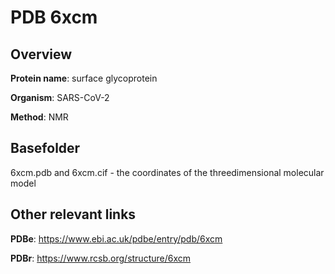 # PDB 6xcm

## Overview

**Protein name**: surface glycoprotein

**Organism**: SARS-CoV-2

**Method**: NMR



## Basefolder

6xcm.pdb and 6xcm.cif - the coordinates of the threedimensional molecular model



## Other relevant links 
**PDBe**:  https://www.ebi.ac.uk/pdbe/entry/pdb/6xcm
 
**PDBr**: https://www.rcsb.org/structure/6xcm 
